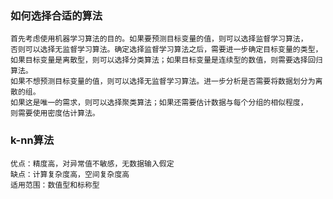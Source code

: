 ### 如何选择合适的算法

    首先考虑使用机器学习算法的目的。如果要预测目标变量的值，则可以选择监督学习算法，
    否则可以选择无监督学习算法。确定选择监督学习算法之后，需要进一步确定目标变量的类型，
    如果目标变量是离散型，则可以选择分类算法；如果目标变量是连续型的数值，则需要选择回归算法。
    如果不想预测目标变量的值，则可以选择无监督学习算法。进一步分析是否需要将数据划分为离散的组。
    如果这是唯一的需求，则可以选择聚类算法；如果还需要估计数据与每个分组的相似程度，
    则需要使用密度估计算法。

### k-nn算法

    优点：精度高，对异常值不敏感，无数据输入假定
    缺点：计算复杂度高，空间复杂度高
    适用范围：数值型和标称型